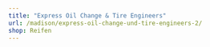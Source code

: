 ```yaml
---
title: "Express Oil Change & Tire Engineers"
url: /madison/express-oil-change-und-tire-engineers-2/
shop: Reifen
---
```

